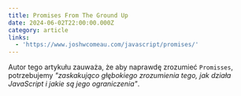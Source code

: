 ```yaml
---
title: Promises From The Ground Up
date: 2024-06-02T22:00:00.000Z
category: article
links:
  - 'https://www.joshwcomeau.com/javascript/promises/'
---
```


Autor tego artykułu zauważa, że aby naprawdę zrozumieć `Promisses`, potrzebujemy *"zaskakująco głębokiego zrozumienia tego, jak działa JavaScript i jakie są jego ograniczenia"*.
